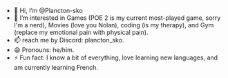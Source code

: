- 👋 Hi, I’m @Plancton-sko
- 👀 I’m interested in Games (POE 2 is my current most-played game, sorry I'm a nerd), Movies (love you Nolan), coding (is my therapy), and Gym (replace my emotional pain with physical pain).
- 📫 reach me by Discord: plancton_sko. 
- 😄 Pronouns: he/him.
- ⚡ Fun fact: I know a bit of everything, love learning new languages, and am currently learning French.
